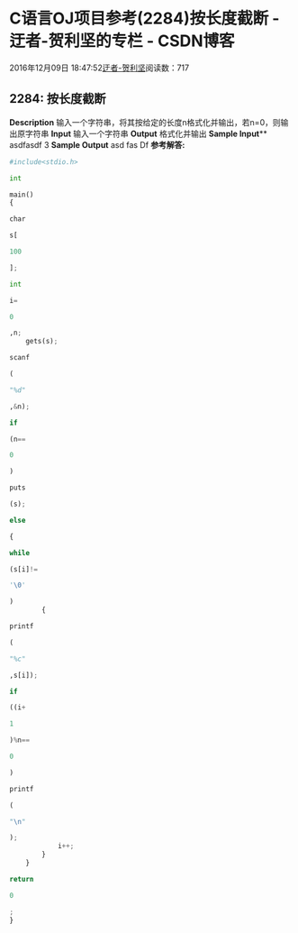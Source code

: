 
# C语言OJ项目参考(2284)按长度截断 - 迂者-贺利坚的专栏 - CSDN博客

2016年12月09日 18:47:52[迂者-贺利坚](https://me.csdn.net/sxhelijian)阅读数：717



## 2284: 按长度截断
**Description**
输入一个字符串，将其按给定的长度n格式化并输出，若n=0，则输出原字符串
**Input**
输入一个字符串
**Output**
格式化并输出
**Sample Input****
asdfasdf
3
**Sample Output**
asd
fas
Df
**参考解答:**
```python
#include<stdio.h>
```
```python
int
```
```python
main()
{
```
```python
char
```
```python
s[
```
```python
100
```
```python
];
```
```python
int
```
```python
i=
```
```python
0
```
```python
,n;
    gets(s);
```
```python
scanf
```
```python
(
```
```python
"%d"
```
```python
,&n);
```
```python
if
```
```python
(n==
```
```python
0
```
```python
)
```
```python
puts
```
```python
(s);
```
```python
else
```
```python
{
```
```python
while
```
```python
(s[i]!=
```
```python
'\0'
```
```python
)
        {
```
```python
printf
```
```python
(
```
```python
"%c"
```
```python
,s[i]);
```
```python
if
```
```python
((i+
```
```python
1
```
```python
)%n==
```
```python
0
```
```python
)
```
```python
printf
```
```python
(
```
```python
"\n"
```
```python
);
            i++;
        }
    }
```
```python
return
```
```python
0
```
```python
;
}
```

